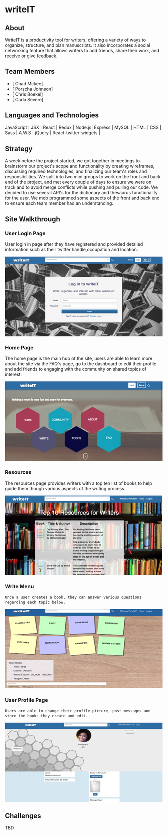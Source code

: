 # writeIT


## About
WriteIT is a productivity tool for writers, offering a variety of ways to organize, structure, and plan manuscripts. It also incorporates a social networking feature that allows writers to add friends, share their work, and receive or give feedback.

## Team Members
- [ Chad Mckee]
- [ Porscha Johnson]
- [ Chris Boekel]
- [ Carla Severe]

## Languages and Technologies

JavaScript | JSX | React | Redux | Node.js| Express | MySQL | HTML | CSS | Sass | A.W.S | jQuery | React-twitter-widgets |


## Strategy

A week before the project started, we got together in meetings to brainstorm our project's scope and functionality by creating  wireframes, discussing required technologies, and finalizing our team's roles and responsibilities. We  split into two mini groups to work on the front and back end of the project, and met every couple of days to ensure we were on track and to avoid merge conflicts while pushing and pulling our code. We decided to use several API's for the dictionary and thesaurus functionality for the user. We mob programmed some aspects of the front and back end to ensure each team member had an understanding.

## Site Walkthrough

### User Login Page
User login in page after they have registered and provided detailed information such as their twitter handle,occupation and location.

<p align='center'>
  <img src="public/writeIt-user-login.png">
 </p>


 ### Home Page
The home page is the main hub of the site, users are able to learn more about the site via the FAQ's page, go to the dashboard to edit their profile and add friends to engaging with the community on shared topics of interest.

<p align='center'>
  <img src="public/writeIt-page.png">
</p>


 ### Resources
 The resources page provides writers with a top ten list of books to help guide them though various aspects of the writing process. 

<p align='center'>
  <img src="public/writeIt-resources.png">
</p>

### Write Menu
	Once a user creates a book, they can answer various questions regarding each topic below.

<p align='center'>
  <img src="public/writeIt-Menu.png">
 </p>

### User Profile Page
	Users are able to change their profile picture, post messages and store the books they create and edit.

 <p align='center'>
 	<img src='public/writeIt-user-page.png'>
 </p>
 
## Challenges

TBD
